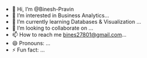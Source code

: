 - 👋 Hi, I’m @Binesh-Pravin
- 👀 I’m interested in Business Analytics...
- 🌱 I’m currently learning Databases & Visualization ...
- 💞️ I’m looking to collaborate on ...
- 📫 How to reach me bines27801@gmail.com...
- 😄 Pronouns: ...
- ⚡ Fun fact: ...

<!---
Binesh-Pravin/Binesh-Pravin is a ✨ special ✨ repository because its `README.md` (this file) appears on your GitHub profile.
You can click the Preview link to take a look at your changes.
--->
